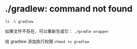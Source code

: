 # ./gradlew: command not found

`ls -l gradlew`

如果文件不存在，可以重新生成它：
`./gradle wrapper`

给 gradlew 添加执行权限
`chmod +x gradlew`
